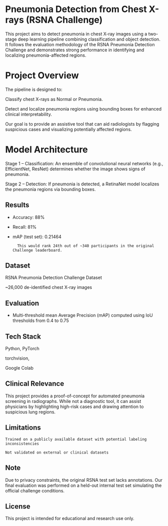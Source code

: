 # Pneumonia Detection from Chest X-rays (RSNA Challenge)

This project aims to detect pneumonia in chest X-ray images using a two-stage deep learning pipeline combining classification and object detection. It follows the evaluation methodology of the RSNA Pneumonia Detection Challenge and demonstrates strong performance in identifying and localizing pneumonia-affected regions.
# Project Overview

The pipeline is designed to:

Classify chest X-rays as Normal or Pneumonia.

Detect and localize pneumonia regions using bounding boxes for enhanced clinical interpretability.

Our goal is to provide an assistive tool that can aid radiologists by flagging suspicious cases and visualizing potentially affected regions.
# Model Architecture

Stage 1 – Classification:
An ensemble of convolutional neural networks (e.g., EfficientNet, ResNet) determines whether the image shows signs of pneumonia.

Stage 2 – Detection:
If pneumonia is detected, a RetinaNet model localizes the pneumonia regions via bounding boxes.
## Results

- Accuracy: 88%

- Recall: 81%

- mAP (test set): 0.21464

        This would rank 24th out of ~340 participants in the original Challenge leaderboard.

## Dataset

RSNA Pneumonia Detection Challenge Dataset

~26,000 de-identified chest X-ray images

## Evaluation

- Multi-threshold mean Average Precision (mAP) computed using IoU thresholds from 0.4 to 0.75

## Tech Stack

Python, PyTorch

torchvision,


Google Colab

## Clinical Relevance

This project provides a proof-of-concept for automated pneumonia screening in radiographs. While not a diagnostic tool, it can assist physicians by highlighting high-risk cases and drawing attention to suspicious lung regions.
## Limitations

    Trained on a publicly available dataset with potential labeling inconsistencies

    Not validated on external or clinical datasets

## Note

Due to privacy constraints, the original RSNA test set lacks annotations. Our final evaluation was performed on a held-out internal test set simulating the official challenge conditions.
## License

This project is intended for educational and research use only.
